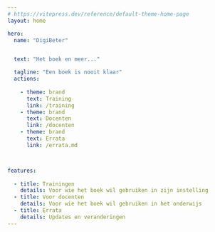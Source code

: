 ```yaml
---
# https://vitepress.dev/reference/default-theme-home-page
layout: home

hero:
  name: "DigiBeter"


  text: "Het boek en meer..."

  tagline: "Een boek is nooit klaar"
  actions:
    
    - theme: brand
      text: Training 
      link: /training
    - theme: brand
      text: Docenten
      link: /docenten
    - theme: brand
      text: Errata
      link: /errata.md



features:
 
  - title: Trainingen 
    details: Voor wie het boek wil gebruiken in zijn instelling
  - title: Voor docenten
    details: Voor wie het boek wil gebruiken in het onderwijs 
  - title: Errata
    details: Updates en veranderingen
---
```


